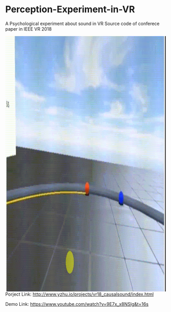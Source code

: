 # Perception-Experiment-in-VR
A Psychological experiment about sound in VR
Source code of conferece paper in IEEE VR 2018

<img src="demo.gif" align="left" height="800" width="1000" />

Porject Link: http://www.yzhu.io/projects/vr18_causalsound/index.html

Demo Link: https://www.youtube.com/watch?v=9E7x_x8NSlg&t=16s
